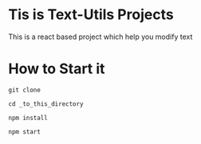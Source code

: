 # Tis is Text-Utils Projects

This is a react based project which help you modify text

# How to Start it

`git clone`

`cd _to_this_directory`

`npm install`

`npm start`
